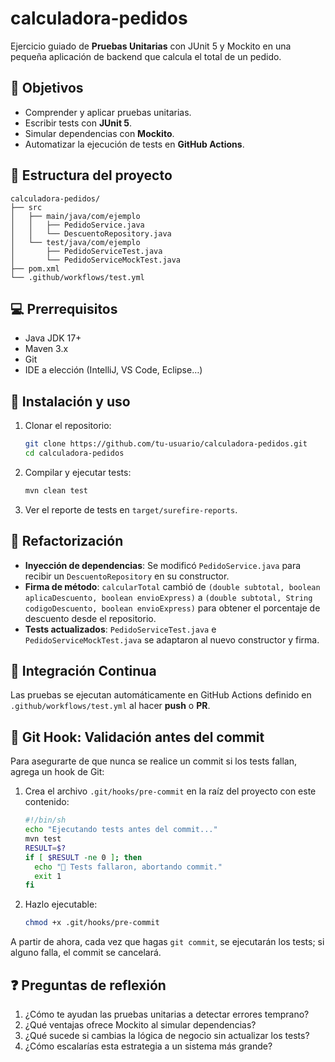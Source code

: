 # calculadora-pedidos

Ejercicio guiado de **Pruebas Unitarias** con JUnit 5 y Mockito en una pequeña aplicación de backend que calcula el total de un pedido.

## 🎯 Objetivos

- Comprender y aplicar pruebas unitarias.
- Escribir tests con **JUnit 5**.
- Simular dependencias con **Mockito**.
- Automatizar la ejecución de tests en **GitHub Actions**.

## 📝 Estructura del proyecto

```
calculadora-pedidos/
├── src
│   ├── main/java/com/ejemplo
│   │   ├── PedidoService.java
│   │   └── DescuentoRepository.java
│   └── test/java/com/ejemplo
│       ├── PedidoServiceTest.java
│       └── PedidoServiceMockTest.java
├── pom.xml
└── .github/workflows/test.yml
```

## 💻 Prerrequisitos

- Java JDK 17+
- Maven 3.x
- Git
- IDE a elección (IntelliJ, VS Code, Eclipse…)

## 🚀 Instalación y uso

1. Clonar el repositorio:
   ```bash
   git clone https://github.com/tu-usuario/calculadora-pedidos.git
   cd calculadora-pedidos
   ```
2. Compilar y ejecutar tests:
   ```bash
   mvn clean test
   ```
3. Ver el reporte de tests en `target/surefire-reports`.

## 🔀 Refactorización

- **Inyección de dependencias**: Se modificó `PedidoService.java` para recibir un `DescuentoRepository` en su constructor.
- **Firma de método**: `calcularTotal` cambió de `(double subtotal, boolean aplicaDescuento, boolean envioExpress)` a `(double subtotal, String codigoDescuento, boolean envioExpress)` para obtener el porcentaje de descuento desde el repositorio.
- **Tests actualizados**: `PedidoServiceTest.java` e `PedidoServiceMockTest.java` se adaptaron al nuevo constructor y firma.

## 🤖 Integración Continua

Las pruebas se ejecutan automáticamente en GitHub Actions definido en `.github/workflows/test.yml` al hacer **push** o **PR**.

## 💎 Git Hook: Validación antes del commit

Para asegurarte de que nunca se realice un commit si los tests fallan, agrega un hook de Git:

1. Crea el archivo `.git/hooks/pre-commit` en la raíz del proyecto con este contenido:
   ```bash
   #!/bin/sh
   echo "Ejecutando tests antes del commit..."
   mvn test
   RESULT=$?
   if [ $RESULT -ne 0 ]; then
     echo "🚫 Tests fallaron, abortando commit."
     exit 1
   fi
   ```
2. Hazlo ejecutable:
   ```bash
   chmod +x .git/hooks/pre-commit
   ```

A partir de ahora, cada vez que hagas `git commit`, se ejecutarán los tests; si alguno falla, el commit se cancelará.

## ❓ Preguntas de reflexión

1. ¿Cómo te ayudan las pruebas unitarias a detectar errores temprano?
2. ¿Qué ventajas ofrece Mockito al simular dependencias?
3. ¿Qué sucede si cambias la lógica de negocio sin actualizar los tests?
4. ¿Cómo escalarías esta estrategia a un sistema más grande?

